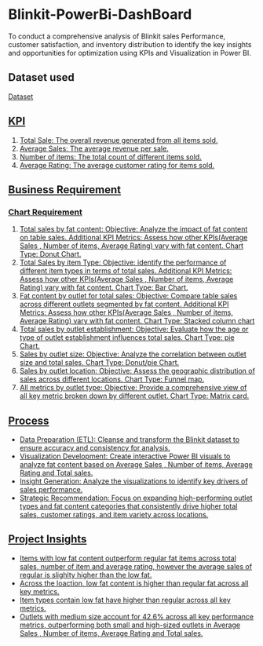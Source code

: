 # Blinkit-PowerBi-DashBoard
To conduct a comprehensive analysis of Blinkit sales Performance, customer satisfaction, and inventory distribution to identify the key insights and opportunities for optimization using KPIs and Visualization in Power BI.

## Dataset used
<a href="https://github.com/Aaaannuu/Blinkit-PowerBi-DashBoard/blob/main/BlinkIT%20Grocery%20Data.xlsx"> Dataset

## KPI
1. Total Sale: The overall revenue generated from all items sold.
2. Average Sales: The average revenue per sale.
3. Number of items: The total count of different items sold.
4. Average Rating: The average customer rating for items sold.

## Business Requirement 
### Chart Requirement
1. Total sales by fat content:
               Objective: Analyze the impact of fat content on table sales.
               Additional KPI Metrics: Assess how other KPIs(Average Sales , Number of items, Average Rating) vary with fat content.
               Chart Type: Donut Chart.
2. Total Sales by item Type:
               Objective: identify the performance of different item types in terms of total sales.
               Additional KPI Metrics: Assess how other KPIs(Average Sales , Number of items, Average Rating) vary with fat content.
               Chart Type: Bar Chart.
3. Fat content by outlet for total sales:
               Objective: Compare table sales across different outlets segmented by fat content.
               Additional KPI Metrics: Assess how other KPIs(Average Sales , Number of items, Average Rating) vary with fat content.
               Chart Type: Stacked column chart
4. Total sales by outlet establishment:
               Objective: Evaluate how the age or type of outlet establishment influences total sales.
               Chart Type: pie Chart.
5. Sales by outlet size:
               Objective: Analyze the correlation between outlet size and total sales.
               Chart Type: Donut/pie Chart.
6. Sales by outlet location:
               Objective: Assess the geographic distribution of sales across different locations.
               Chart Type: Funnel map.
7. All metrics by outlet type:
               Objective: Provide a comprehensive view of all key metric broken down by different outlet.
               Chart Type: Matrix card.

## Process
- Data Preparation (ETL): Cleanse and transform the Blinkit dataset to ensure accuracy and consistency for analysis.
- Visualization Development: Create interactive Power BI visuals to analyze fat content based on Average Sales , Number of items, Average Rating and Total sales.
- Insight Generation: Analyze the visualizations to identify key drivers of sales performance.
- Strategic Recommendation: Focus on expanding high-performing outlet types and fat content categories that consistently drive higher total sales, customer ratings, and item variety across locations.

## Project Insights
- Items with low fat content outperform regular fat items across total sales, number of item and average rating, however the average sales of regular is slighlty higher than the low fat.
- Across the loaction, low fat content is higher than regular fat across all key metrics.
- Item types contain low fat have higher than regular across all key metrics.
- Outlets with medium size account for 42.6% across all key performance metrics, outperforming both small and high-sized outlets in Average Sales , Number of items, Average Rating and Total sales.


